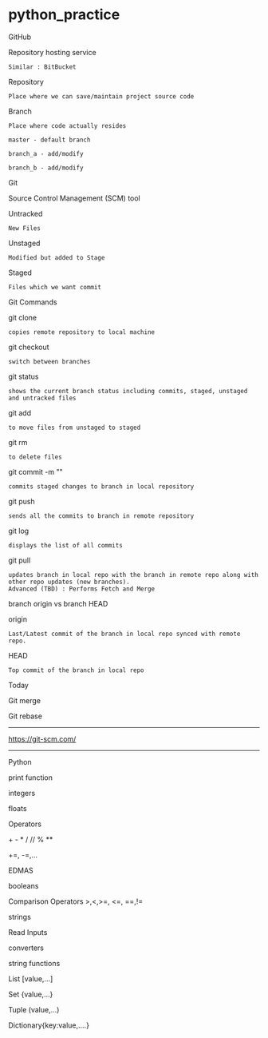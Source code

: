 # python_practice

GitHub

Repository hosting service

	Similar : BitBucket

Repository

	Place where we can save/maintain project source code

Branch

	Place where code actually resides

	master - default branch

	branch_a - add/modify

	branch_b - add/modify


Git

Source Control Management (SCM)	 tool




Untracked 

	New Files


Unstaged

	Modified but added to Stage


Staged

	Files which we want commit	



Git Commands

git clone

	copies remote repository to local machine


git checkout

	switch between branches

git status

	shows the current branch status including commits, staged, unstaged and untracked files

git add

	to move files from unstaged to staged

git rm

	to delete files

git commit -m "<message>"

	commits staged changes to branch in local repository


git push

	sends all the commits to branch in remote repository


git log
	
	displays the list of all commits

git pull
	
	updates branch in local repo with the branch in remote repo along with other repo updates (new branches).
	Advanced (TBD) : Performs Fetch and Merge

branch origin vs branch HEAD

origin
	
	Last/Latest commit of the branch in local repo synced with remote repo. 

HEAD

	Top commit of the branch in local repo



Today

Git merge 

Git rebase

-------------------------------------------------
https://git-scm.com/

--------------------------------------------------


Python

print function

integers

floats

Operators 

<p>+ - * / // % **</p>

+=, -=,...

EDMAS

booleans

Comparison Operators >,<,>=, <=, ==,!=

strings

Read Inputs

converters

string functions

List [value,...]

Set {value,...}

Tuple (value,...)

Dictionary{key:value,....}
